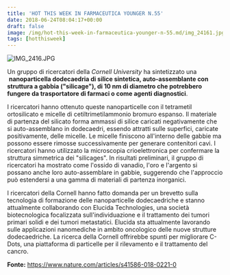 ```yaml
---
title: 'HOT THIS WEEK IN FARMACEUTICA YOUNGER N.55'
date: 2018-06-24T08:04:17+00:00
draft: false
image: /img/hot-this-week-in-farmaceutica-younger-n-55.md/img_24161.jpg
tags: [hotthisweek]
---
```


![IMG_2416.JPG](/img/hot-this-week-in-farmaceutica-younger-n-55.md/img_24161.jpg)

Un gruppo di ricercatori della _Cornell University_ ha sintetizzato una  **nanoparticella dodecaedria di silice sintetica, auto-assemblante con struttura a gabbia ("silicage"), di 10 nm di diametro che potrebbero fungere da trasportatore di farmaci o come agenti diagnostici**.

I ricercatori hanno ottenuto queste nanoparticelle con il tetrametil ortosilicato e micelle di cetiltrimetilammonio bromuro espanso. Il materiale di partenza del silicato forma ammassi di silice caricati negativamente che si auto-assemblano in dodecaedri, essendo attratti sulle superfici, caricate positivamente, delle micelle. Le micelle finiscono all'interno delle gabbie ma possono essere rimosse successivamente per generare contenitori cavi. I ricercatori hanno utilizzato la microscopia crioelettronica per confermare la struttura simmetrica dei "silicages". In risultati preliminari, il gruppo di ricercatori ha mostrato come l'ossido di vanadio, l'oro e l'argento si possano anche loro auto-assemblare in gabbie, suggerendo che l'approccio può estendersi a una gamma di materiali di partenza inorganici.

I ricercatori della Cornell hanno fatto domanda per un brevetto sulla tecnologia di formazione delle nanoparticelle dodecaedriche e stanno attualmente collaborando con Elucida Technologies, una società biotecnologica focalizzata sull'individuazione e il trattamento dei tumori primari solidi e dei tumori metastatici. Elucida sta attualmente lavorando sulle applicazioni nanomediche in ambito oncologico delle nuove strutture dodecaedriche. La ricerca della Cornell offrirebbe spunti per migliorare C-Dots, una piattaforma di particelle per il rilevamento e il trattamento del cancro.

**Fonte:** https://www.nature.com/articles/s41586-018-0221-0